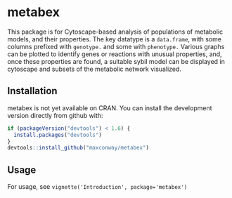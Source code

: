 <!-- README.md is generated from README.Rmd. Please edit that file -->



metabex
========================
This package is for Cytoscape-based analysis of populations of metabolic models, and their properties.
The key datatype is a `data.frame`, with some columns prefixed with `genotype.` and some with `phenotype.`
Various graphs can be plotted to identify genes or reactions with unusual properties, and, once these properties are found, a suitable sybil model can be displayed in cytoscape and subsets of the metabolic network visualized.

## Installation

metabex is not yet available on CRAN. You can install the development version directly from github with:


```r
if (packageVersion("devtools") < 1.6) {
  install.packages("devtools")
}
devtools::install_github("maxconway/metabex")
```

## Usage

For usage, see `vignette('Introduction', package='metabex')`
